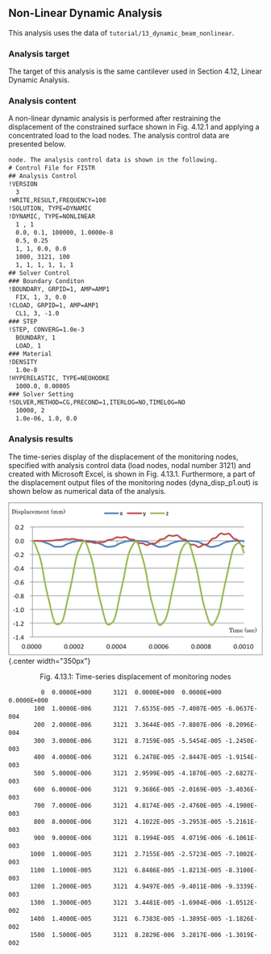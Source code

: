 ## Non-Linear Dynamic Analysis

This analysis uses the data of `tutorial/13_dynamic_beam_nonlinear`.

### Analysis target

The target of this analysis is the same cantilever used in Section 4.12, Linear Dynamic Analysis.

### Analysis content

A non-linear dynamic analysis is performed after restraining the displacement of the constrained surface shown in Fig. 4.12.1 and applying a concentrated load to the load nodes. The analysis control data are presented below.

```
node. The analysis control data is shown in the following.
# Control File for FISTR
## Analysis Control
!VERSION
  3
!WRITE,RESULT,FREQUENCY=100
!SOLUTION, TYPE=DYNAMIC
!DYNAMIC, TYPE=NONLINEAR
  1 , 1
  0.0, 0.1, 100000, 1.0000e-8
  0.5, 0.25
  1, 1, 0.0, 0.0
  1000, 3121, 100
  1, 1, 1, 1, 1, 1
## Solver Control
### Boundary Conditon
!BOUNDARY, GRPID=1, AMP=AMP1
  FIX, 1, 3, 0.0
!CLOAD, GRPID=1, AMP=AMP1
  CL1, 3, -1.0
### STEP
!STEP, CONVERG=1.0e-3
  BOUNDARY, 1
  LOAD, 1
### Material
!DENSITY
  1.0e-8
!HYPERELASTIC, TYPE=NEOHOOKE
  1000.0, 0.00005
### Solver Setting
!SOLVER,METHOD=CG,PRECOND=1,ITERLOG=NO,TIMELOG=NO
  10000, 2
  1.0e-06, 1.0, 0.0
```

### Analysis results

The time-series display of the displacement of the monitoring nodes, specified with analysis control data (load nodes, nodal number 3121) and created with Microsoft Excel, is shown in Fig. 4.13.1. Furthermore, a part of the displacement output files of the monitoring nodes (dyna\_disp\_p1.out) is shown below as numerical data of the analysis.

![Time-series displacement of monitoring nodes](./media/tutorial13_01.png){.center width="350px"}
<div style="text-align: center;">
Fig. 4.13.1: Time-series displacement of monitoring nodes
</div>

```
         0  0.0000E+000      3121  0.0000E+000  0.0000E+000  0.0000E+000
       100  1.0000E-006      3121  7.6535E-005 -7.4007E-005 -6.0637E-004
       200  2.0000E-006      3121  3.3644E-005 -7.8807E-006 -8.2096E-004
       300  3.0000E-006      3121  8.7159E-005 -5.5454E-005 -1.2450E-003
       400  4.0000E-006      3121  6.2478E-005 -2.8447E-005 -1.9154E-003
       500  5.0000E-006      3121  2.9599E-005 -4.1870E-005 -2.6827E-003
       600  6.0000E-006      3121  9.3686E-005 -2.0169E-005 -3.4036E-003
       700  7.0000E-006      3121  4.8174E-005 -2.4760E-005 -4.1900E-003
       800  8.0000E-006      3121  4.1022E-005 -3.2953E-005 -5.2161E-003
       900  9.0000E-006      3121  8.1994E-005  4.0719E-006 -6.1061E-003
      1000  1.0000E-005      3121  2.7155E-005 -2.5723E-005 -7.1002E-003
      1100  1.1000E-005      3121  6.8486E-005 -1.8213E-005 -8.3100E-003
      1200  1.2000E-005      3121  4.9497E-005 -9.4011E-006 -9.3339E-003
      1300  1.3000E-005      3121  3.4481E-005 -1.6904E-006 -1.0512E-002
      1400  1.4000E-005      3121  6.7383E-005 -1.3895E-005 -1.1826E-002
      1500  1.5000E-005      3121  8.2829E-006  3.2817E-006 -1.3019E-002

```


